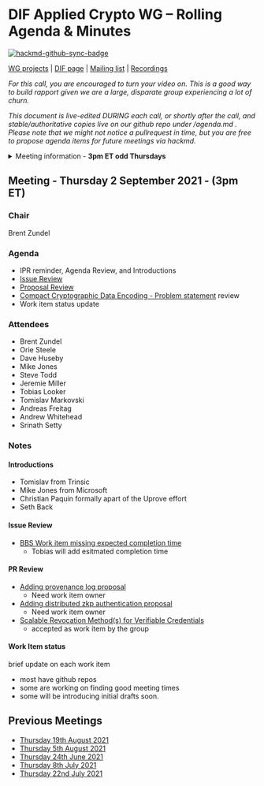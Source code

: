 # DIF Applied Crypto WG – Rolling Agenda & Minutes

[![hackmd-github-sync-badge](https://hackmd.io/FdDDhUXkQdq2Iglrsfq-7g/badge)](https://hackmd.io/FdDDhUXkQdq2Iglrsfq-7g)

 

[WG projects](https://github.com/topics/wg-crypto) | [DIF page](https://identity.foundation/working-groups/crypto.html) | [Mailing list](https://lists.identity.foundation/g/crypto-wg) | [Recordings](https://docs.google.com/spreadsheets/d/1wgccmMvIImx30qVE9GhRKWWv3vmL2ZyUauuKx3IfRmA/edit#gid=339046779)

_For this call, you are encouraged to turn your video on. This is a good way to build rapport given we are a large, disparate group experiencing a lot of churn._

_This document is live-edited DURING each call, or shortly after the call, and stable/authoritative copies live on our github repo under /agenda.md .
Please note that we might not notice a pullrequest in time, but you are free to propose agenda items for future meetings via hackmd._

<details>
<summary> Meeting information - <b>3pm ET odd Thursdays</b></summary>
- Before your contribute - [**join DIF**](https://identity.foundation/join) and [sign the WG charter](https://bit.ly/DIF-WG-select1) (both are required!)
- Time: 3pm ET, time in ET
- [Calendar entry](https://calendar.google.com/event?action=TEMPLATE&tmeid=M2c5ZnRnZWFnbWxqdm9tOG5ncXNzMm1wYnJfMjAyMTA2MjRUMTkwMDAwWiBkZWNlbnRyYWxpemVkLmlkZW50aXR5QG0&tmsrc=decentralized.identity%40gmail.com&scp=ALL)
- [Zoom room](https://us02web.zoom.us/j/87960900967?pwd=Ti9KWXpyR0dkKzhEQ0lTTVkxOE1WQT09), Meeting ID: 879 6090 0967 , Password: 045023
</details>

## Meeting - Thursday 2 September 2021 - (3pm ET)

### Chair
Brent Zundel

### Agenda
- IPR reminder, Agenda Review, and Introductions 
- [Issue Review](https://github.com/decentralized-identity/crypto-wg/issues)
- [Proposal Review](https://github.com/decentralized-identity/crypto-wg/pulls)
- [Compact Cryptographic Data Encoding - Problem statement](https://docs.google.com/document/d/10aHfefNVBrzFOiQ3--Ri7lMzwNqVOYsQqJal17uodvA/edit?usp=sharing) review
- Work item status update

### Attendees
- Brent Zundel
- Orie Steele
- Dave Huseby
- Mike Jones
- Steve Todd
- Jeremie Miller
- Tobias Looker
- Tomislav Markovski
- Andreas Freitag
- Andrew Whitehead
- Srinath Setty

### Notes

#### Introductions
- Tomislav from Trinsic
- Mike Jones from Microsoft
- Christian Paquin formally apart of the Uprove effort
- Seth Back

#### Issue Review
- [BBS Work item missing expected completion time](https://github.com/decentralized-identity/crypto-wg/issues/24)
    - Tobias will add esitmated completion time

#### PR Review
- [Adding provenance log proposal](https://github.com/decentralized-identity/crypto-wg/pull/8)
    - Need work item owner
- [Adding distributed zkp authentication proposal](https://github.com/decentralized-identity/crypto-wg/pull/15)
    - Need work item owner
- [Scalable Revocation Method(s) for Verifiable Credentials](https://github.com/decentralized-identity/crypto-wg/pull/20)
    - accepted as work item by the group

#### Work Item status
brief update on each work item
- most have github repos
- some are working on finding good meeting times
- some will be introducing initial drafts soon.

## Previous Meetings

- [Thursday 19th August 2021](./meetings/19-08-2021/agenda.md)
- [Thursday 5th August 2021](./meetings/05-08-2021/agenda.md)
- [Thursday 24th June 2021](./meetings/24-06-2021/agenda.md)
- [Thursday 8th July 2021](./meetings/08-07-2021/agenda.md)
- [Thursday 22nd July 2021](./meetings/22-07-2021/agenda.md)
